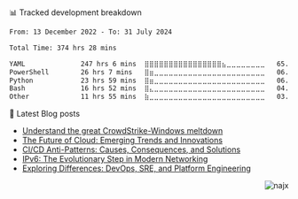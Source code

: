 📊 Tracked development breakdown
<!--START_SECTION:waka-->

```txt
From: 13 December 2022 - To: 31 July 2024

Total Time: 374 hrs 28 mins

YAML              247 hrs 6 mins  ⣿⣿⣿⣿⣿⣿⣿⣿⣿⣿⣿⣿⣿⣿⣿⣿⣦⣀⣀⣀⣀⣀⣀⣀⣀   65.99 %
PowerShell        26 hrs 7 mins   ⣿⣶⣀⣀⣀⣀⣀⣀⣀⣀⣀⣀⣀⣀⣀⣀⣀⣀⣀⣀⣀⣀⣀⣀⣀   06.97 %
Python            23 hrs 59 mins  ⣿⣶⣀⣀⣀⣀⣀⣀⣀⣀⣀⣀⣀⣀⣀⣀⣀⣀⣀⣀⣀⣀⣀⣀⣀   06.41 %
Bash              16 hrs 52 mins  ⣿⣄⣀⣀⣀⣀⣀⣀⣀⣀⣀⣀⣀⣀⣀⣀⣀⣀⣀⣀⣀⣀⣀⣀⣀   04.51 %
Other             11 hrs 55 mins  ⣷⣀⣀⣀⣀⣀⣀⣀⣀⣀⣀⣀⣀⣀⣀⣀⣀⣀⣀⣀⣀⣀⣀⣀⣀   03.18 %
```

<!--END_SECTION:waka-->

📕 Latest Blog posts

<!-- BLOG-POST-LIST:START -->
- [Understand the great CrowdStrike-Windows meltdown](https://najx.dev/crowdstrike-issue/)
- [The Future of Cloud: Emerging Trends and Innovations](https://najx.dev/the-future-of-cloud-emerging-trends-and-innovations/)
- [CI/CD Anti-Patterns: Causes, Consequences, and Solutions](https://najx.dev/cicd-anti-patterns/)
- [IPv6: The Evolutionary Step in Modern Networking](https://najx.dev/why-ipv6-is-the-future/)
- [Exploring Differences: DevOps, SRE, and Platform Engineering](https://najx.dev/devops-vs-sre-vs-platform-engineering/)
<!-- BLOG-POST-LIST:END -->

<p align="right">
  <img src="https://komarev.com/ghpvc/?username=najx&label=GitHub%20Profile%20Views&color=yellowgreen&style=flat" alt="najx" />
</p align="center">
